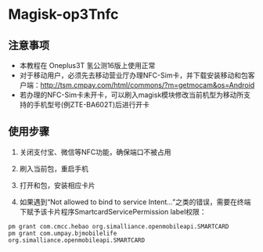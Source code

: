 # Magisk-op3Tnfc

## **注意事项**

- 本教程在 Oneplus3T 氢公测16版上使用正常
- 对于移动用户，必须先去移动营业厅办理NFC-Sim卡，并下载安装移动和包客户端：http://tsm.cmpay.com/html/commons/?m=getmocam&os=Android
- 若办理的NFC-Sim卡未开卡，可以刷入magisk模块修改当前机型为移动所支持的手机型号(例ZTE-BA602T)后进行开卡

## 使用步骤

1. 关闭支付宝、微信等NFC功能，确保端口不被占用

2. 刷入当前包，重启手机

3. 打开和包，安装相应卡片

4. 如果遇到“Not allowed to bind to service Intent...”之类的错误，需要在终端下赋予该卡片程序SmartcardServicePermission label权限：

``` shell
pm grant com.cmcc.hebao org.simalliance.openmobileapi.SMARTCARD
pm grant com.umpay.bjmobilelife org.simalliance.openmobileapi.SMARTCARD
```
   ​
